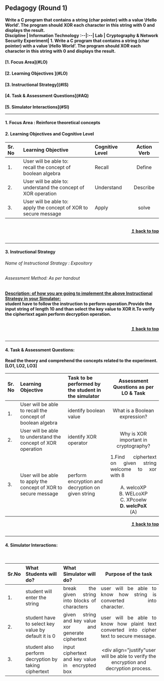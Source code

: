 ## Pedagogy (Round 1)
<b>Write a C program that contains a string (char pointer) with a value \Hello World’. The program should XOR each character in this string with 0 and displays the result. <a name="top"></a> <br>
<b>Discipline | <b>Information Technology
:--|:--|
<b> Lab | <b>Cryptography & Network Security
<b> Experiment|     <b> 1. Write a C program that contains a string (char pointer) with a value \Hello World’. The program should XOR each character in this string with 0 and displays the result.

<h4> [1. Focus Area](#LO)
<h4> [2. Learning Objectives ](#LO)
<h4> [3. Instructional Strategy](#IS)
<h4> [4. Task & Assessment Questions](#AQ)
<h4> [5. Simulator Interactions](#SI)
<hr>

<a name="LO"></a>
#### 1. Focus Area : Reinforce theoretical concepts

#### 2. Learning Objectives and Cognitive Level


Sr. No |	Learning Objective	| Cognitive Level | Action Verb
:--|:--|:--|:-:
1.| User will be able to: <br>recall the concept of boolean algebra|Recall|Define
2.| User will be able to: <br>understand the concept of XOR operation| Understand | Describe
3.| User will be able to: <br>apply the concept of XOR to secure message|Apply|solve

<br/>
<div align="right">
    <b><a href="#top">↥ back to top</a></b>
</div>
<br/>
<hr>

<a name="IS"></a>
#### 3. Instructional Strategy
###### Name of Instructional Strategy  :   Expository 
###### Assessment Method: As per handout

<u> <b>Description: </b> of how you are going to implement the above Instructional Strategy in your Simulator: </u>
<br>
 student have to follow the instruction to perform operation.Provide the input string of length 10 and than select the key value to XOR it.To verify the ciphertext again perform decryption operation.

<br/>
<div align="right">
    <b><a href="#top">↥ back to top</a></b>
</div>
<br/>
<hr>

<a name="AQ"></a>
#### 4. Task & Assessment Questions:

Read the theory and comprehend the concepts related to the experiment. [LO1, LO2, LO3]
<br>

Sr. No |Learning Objective	| Task to be performed by <br> the student  in the simulator | Assessment Questions as per LO & Task
:--|:--|:--|:-:
1.| User will be able to recall the concept of boolean algebra| identify boolean value | What is a Boolean expression?
2.| User will be able to understand the concept of XOR operation | identify XOR operator | Why is XOR important in cryptography?
3.|  User will be able to apply the concept of XOR to secure message |perform encryption and decryption on given string|<div align="justify">1.Find ciphertext on given string welcome to xor with 8 </div><br> A. welcoXP <br> B. WELcoXP <br> C. XPcoelw <br> <b> D. welcPoX </b> <br> (A)

<div align="right">
    <b><a href="#top">↥ back to top</a></b>
</div>
<br/>
<hr>

<a name="SI"></a>

#### 4. Simulator Interactions:
<br>

Sr.No | What Students will do? |	What Simulator will do?	| Purpose of the task
:--|:--|:--|:--:
1.| student will enter the string |<div align="justify">break the given string into blocks of characters</div>|<div align="justify">user will be able to know how string is converted into character.</div>
2.| student have to select key value by default it is 0 |<div align="justify">given string and key value xor and generate ciphertext</div>|<div align="justify">user will be able to know how plaint text converted into cipher text to secure message.</div>
3.| student also perform decryption by taking ciphertext |<div align="justify">input ciphertext and key value in encrypted box</div>|<div align="justify"user will be able to verify the encryption and decryption process.</div>
